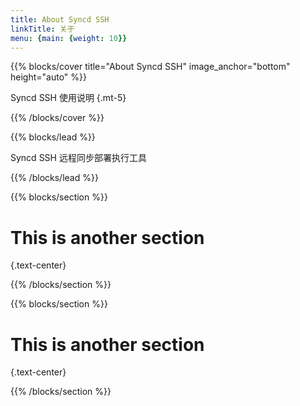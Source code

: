 ```yaml
---
title: About Syncd SSH
linkTitle: 关于
menu: {main: {weight: 10}}
---
```


{{% blocks/cover title="About Syncd SSH" image_anchor="bottom" height="auto" %}}

Syncd SSH 使用说明
{.mt-5}

{{% /blocks/cover %}}

{{% blocks/lead %}}

Syncd SSH 远程同步部署执行工具

{{% /blocks/lead %}}

{{% blocks/section %}}

# This is another section
{.text-center}

{{% /blocks/section %}}

{{% blocks/section %}}

# This is another section
{.text-center}

{{% /blocks/section %}}